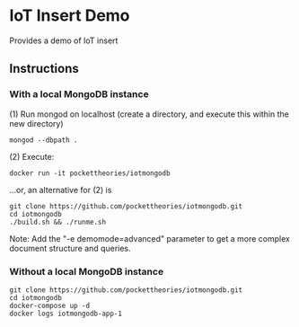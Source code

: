# IoT Insert Demo

Provides a demo of IoT insert

## Instructions

### With a local MongoDB instance

(1) Run mongod on localhost (create a directory, and execute this within the new directory)
```
mongod --dbpath .
```

(2) Execute: 
```
docker run -it pockettheories/iotmongodb
```
...or, an alternative for (2) is 
```
git clone https://github.com/pockettheories/iotmongodb.git
cd iotmongodb
./build.sh && ./runme.sh
```

Note: Add the "-e demomode=advanced" parameter to get a more complex document structure and queries.

### Without a local MongoDB instance

```
git clone https://github.com/pockettheories/iotmongodb.git
cd iotmongodb
docker-compose up -d
docker logs iotmongodb-app-1
```
